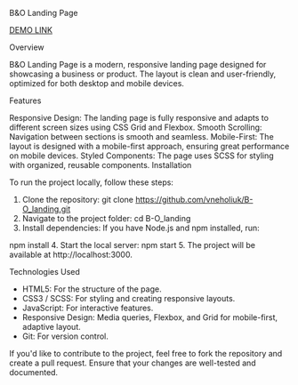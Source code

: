 B&O Landing Page

[DEMO LINK]('https://vneholiuk.github.io/B-O_landing/')

Overview

B&O Landing Page is a modern, responsive landing page designed for showcasing a business or product. 
The layout is clean and user-friendly, optimized for both desktop and mobile devices.

Features

Responsive Design: The landing page is fully responsive and adapts to different screen sizes using CSS Grid and Flexbox.
Smooth Scrolling: Navigation between sections is smooth and seamless.
Mobile-First: The layout is designed with a mobile-first approach, ensuring great performance on mobile devices.
Styled Components: The page uses SCSS for styling with organized, reusable components.
Installation

To run the project locally, follow these steps:

1. Clone the repository:
  git clone https://github.com/vneholiuk/B-O_landing.git
2. Navigate to the project folder:
  cd B-O_landing
3. Install dependencies:
  If you have Node.js and npm installed, run:

  npm install
4. Start the local server:
  npm start
5. The project will be available at http://localhost:3000.


Technologies Used

- HTML5: For the structure of the page.
- CSS3 / SCSS: For styling and creating responsive layouts.
- JavaScript: For interactive features.
- Responsive Design: Media queries, Flexbox, and Grid for mobile-first, adaptive layout.
- Git: For version control.


If you'd like to contribute to the project, feel free to fork the repository and create a pull request. Ensure that your changes are well-tested and documented.

